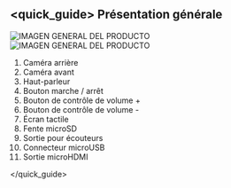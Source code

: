 ## <quick_guide> Présentation générale

![IMAGEN GENERAL DEL PRODUCTO](http://static.energysistem.com/images/manuals/39922/5416ee36813ec.jpg)
![IMAGEN GENERAL DEL PRODUCTO](http://static.energysistem.com/images/manuals/39922/5416ee45742d9.jpg)

1. Caméra arrière 
2. Caméra avant 
3. Haut-parleur
4. Bouton marche / arrêt
5. Bouton de contrôle de volume +
6. Bouton de contrôle de volume -
7. Écran tactile
8. Fente microSD 
9. Sortie pour écouteurs
10. Connecteur microUSB  
11. Sortie microHDMI 

</quick_guide> 

